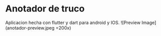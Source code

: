 # Anotador de truco

Aplicacion hecha con flutter y dart para android y IOS.
![Preview Image](anotador-preview.jpeg =200x)
